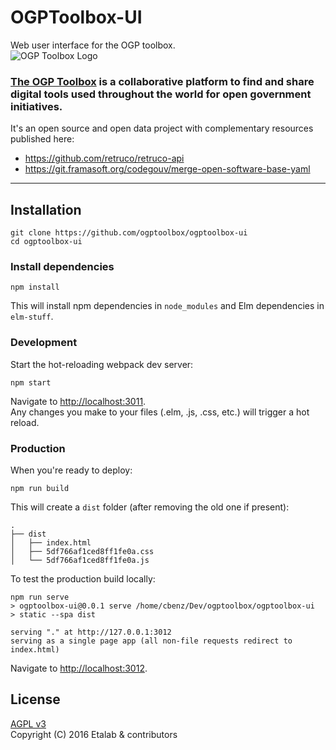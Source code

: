 # OGPToolbox-UI

Web user interface for the OGP toolbox.  
![OGP Toolbox Logo](https://fr.ogpsummit.org/app/uploads/2016/06/Picto-toolbox.png)  

### **[The OGP Toolbox](https://ogptoolbox.org/) is a collaborative platform to find and share digital tools used throughout the world for open government initiatives.**


It's an open source and open data project with complementary resources published here:

* https://github.com/retruco/retruco-api
* https://git.framasoft.org/codegouv/merge-open-software-base-yaml

---

## Installation

    git clone https://github.com/ogptoolbox/ogptoolbox-ui
    cd ogptoolbox-ui

### Install dependencies

    npm install

This will install npm dependencies in `node_modules` and Elm dependencies in `elm-stuff`.

### Development

Start the hot-reloading webpack dev server:

    npm start

Navigate to <http://localhost:3011>.  
Any changes you make to your files (.elm, .js, .css, etc.) will trigger
a hot reload.

### Production

When you're ready to deploy:

    npm run build

This will create a `dist` folder (after removing the old one if present):

    .
    ├── dist
    │   ├── index.html
    │   ├── 5df766af1ced8ff1fe0a.css
    │   └── 5df766af1ced8ff1fe0a.js

To test the production build locally:

    npm run serve
    > ogptoolbox-ui@0.0.1 serve /home/cbenz/Dev/ogptoolbox/ogptoolbox-ui
    > static --spa dist

    serving "." at http://127.0.0.1:3012
    serving as a single page app (all non-file requests redirect to index.html)

Navigate to <http://localhost:3012>.

## License

[AGPL v3](https://framagit.org/ogptoolbox/ogptoolbox-ui/blob/master/LICENSE.md)  
Copyright (C) 2016 Etalab & contributors
